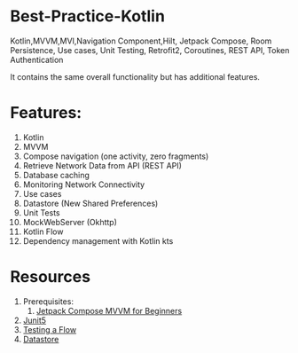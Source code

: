 # Best-Practice-Kotlin
Kotlin,MVVM,MVI,Navigation Component,Hilt, Jetpack Compose, Room Persistence, Use cases, Unit Testing, Retrofit2, Coroutines, REST API, Token Authentication


It contains the same overall functionality but has additional features.

# Features:
1. Kotlin
1. MVVM
1. Compose navigation (one activity, zero fragments)
1. Retrieve Network Data from API (REST API)
1. Database caching
1. Monitoring Network Connectivity
1. Use cases
1. Datastore (New Shared Preferences)
1. Unit Tests
1. MockWebServer (Okhttp)
1. Kotlin Flow
1. Dependency management with Kotlin kts



# Resources
1. Prerequisites:
	1. [Jetpack Compose MVVM for Beginners](https://codingwithmitch.com/courses/jetpack-compose-mvvm-for-beginners/)
1. [Junit5](https://github.com/mannodermaus/android-junit5)
1. [Testing a Flow](https://developer.android.com/kotlin/flow/test)
1. [Datastore](https://developer.android.com/topic/libraries/architecture/datastore#preferences-datastore)
